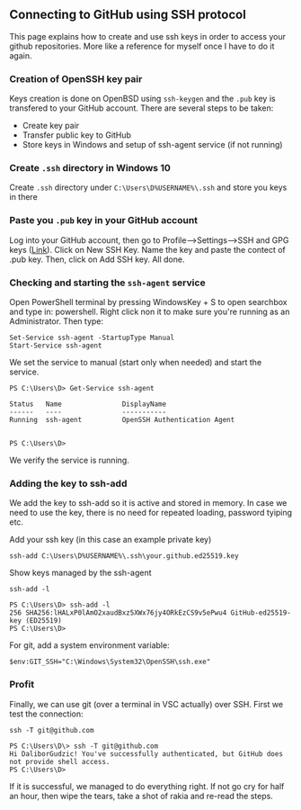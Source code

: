 ## Connecting to GitHub using SSH protocol
This page explains how to create and use ssh keys in order to access your github repositories. More like a reference for myself once I have to do it again.
### Creation of OpenSSH key pair
Keys creation is done on OpenBSD using `ssh-keygen` and the `.pub` key is transfered to your GitHub account. There are several steps to be taken:
* Create key pair
* Transfer public key to GitHub
* Store keys in Windows and setup of ssh-agent service (if not running)

### Create `.ssh` directory in Windows 10
Create `.ssh` directory under `C:\Users\D%USERNAME%\.ssh` and store you keys in there
### Paste you `.pub` key in your GitHub account
Log into your GitHub account, then go to Profile-->Settings-->SSH and GPG keys ([Link](https://github.com/settings/keys "https://github.com/settings/keys")). Click on New SSH Key. Name the key and paste the contect of .pub key. Then, click on Add SSH key. All done.
### Checking and starting the `ssh-agent` service
Open PowerShell terminal by pressing WindowsKey + S to open searchbox and type in: powershell. Right click non it to make sure you're running as an Administrator. Then type:
```
Set-Service ssh-agent -StartupType Manual
Start-Service ssh-agent
```
We set the service to manual (start only when needed) and start the service.
```
PS C:\Users\D> Get-Service ssh-agent

Status   Name               DisplayName
------   ----               -----------
Running  ssh-agent          OpenSSH Authentication Agent


PS C:\Users\D>
```
We verify the service is running.
### Adding the key to ssh-add
We add the key to ssh-add so it is active and stored in memory. In case we need to use the key, there is no need for repeated loading, password tyiping etc.

Add your ssh key (in this case an example private key)
```
ssh-add C:\Users\D%USERNAME%\.ssh\your.github.ed25519.key
```
Show keys managed by the ssh-agent
```
ssh-add -l

PS C:\Users\D> ssh-add -l
256 SHA256:lHALxP0lAmO2xaudBxz5XWx76jy4ORkEzCS9v5ePwu4 GitHub-ed25519-key (ED25519)
PS C:\Users\D>
```
For git, add a system environment variable:
```
$env:GIT_SSH="C:\Windows\System32\OpenSSH\ssh.exe"
```
### Profit
Finally, we can use git (over a terminal in VSC actually) over SSH. First we test the connection:
```
ssh -T git@github.com

PS C:\Users\D\> ssh -T git@github.com
Hi DaliborGudzic! You've successfully authenticated, but GitHub does not provide shell access.
PS C:\Users\D> 
```
If it is successful, we managed to do everything right. If not go cry for half an hour, then wipe the tears, take a shot of rakia and re-read the steps.
